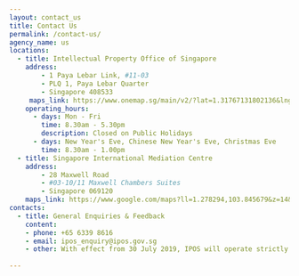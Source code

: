 ```yaml
---
layout: contact_us
title: Contact Us
permalink: /contact-us/
agency_name: us
locations:
  - title: Intellectual Property Office of Singapore
    address:
        - 1 Paya Lebar Link, #11-03
        - PLQ 1, Paya Lebar Quarter
        - Singapore 408533
     maps_link: https://www.onemap.sg/main/v2/?lat=1.31767131802136&lng=103.893809329551
    operating_hours:
      - days: Mon - Fri
        time: 8.30am - 5.30pm
        description: Closed on Public Holidays
      - days: New Year's Eve, Chinese New Year's Eve, Christmas Eve
        time: 8.30am - 1.00pm
  - title: Singapore International Mediation Centre
    address:
        - 28 Maxwell Road
        - #03-10/11 Maxwell Chambers Suites
        - Singapore 069120
    maps_link: https://www.google.com/maps?ll=1.278294,103.845679&z=14&t=m&hl=en-US&gl=US&mapclient=embed&cid=729892232038660708
contacts:
  - title: General Enquiries & Feedback
    content:
    - phone: +65 6339 8616
    - email: ipos_enquiry@ipos.gov.sg
    - other: With effect from 30 July 2019, IPOS will operate strictly on a by-appointment basis. Please <a href="https://www.ipos.gov.sg/e-services/e-appointment/make-an-appointment">click here</a> to make an appointment.
  
---
```

